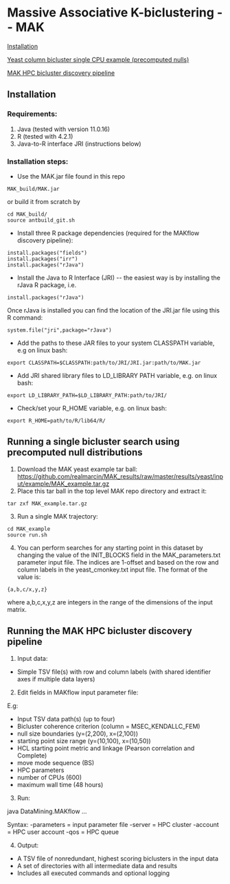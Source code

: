# Massive Associative K-biclustering -- MAK


[Installation](https://github.com/realmarcin/MAK/blob/master/README.md#installation)

[Yeast column bicluster single CPU example (precomputed nulls)](https://github.com/realmarcin/MAK/blob/master/README.md#running-a-single-bicluster-search-using-precomputed-null-distributions)

[MAK HPC bicluster discovery pipeline](https://github.com/realmarcin/MAK/blob/master/README.md#running-the-hpc-mak-bicluster-discovery-pipeline)


## Installation
### Requirements:
1. Java (tested with version 11.0.16)
2. R (tested with 4.2.1)
3. Java-to-R interface JRI (instructions below)

### Installation steps:
- Use the MAK.jar file found in this repo
```
MAK_build/MAK.jar
```
or build it from scratch by
```
cd MAK_build/
source antbuild_git.sh
```
- Install three R package dependencies (required for the MAKflow discovery pipeline):
```
install.packages("fields")
install.packages("irr")
install.packages("rJava")
```
- Install the Java to R Interface (JRI) -- the easiest way is by installing the rJava R package, i.e.
```
install.packages("rJava")
```
Once rJava is installed you can find the location of the JRI.jar file using this R command:
```
system.file("jri",package="rJava")
```
- Add the paths to these JAR files to your system CLASSPATH variable, e.g on linux bash:
```
export CLASSPATH=$CLASSPATH:path/to/JRI/JRI.jar:path/to/MAK.jar
```
- Add JRI shared library files to LD_LIBRARY PATH variable, e.g. on linux bash:
```
export LD_LIBRARY_PATH=$LD_LIBRARY_PATH:path/to/JRI/
```
- Check/set your R_HOME variable, e.g. on linux bash:
```
export R_HOME=path/to/R/lib64/R/
```

## Running a single bicluster search using precomputed null distributions
1. Download the MAK yeast example tar ball:
https://github.com/realmarcin/MAK_results/raw/master/results/yeast/input/example/MAK_example.tar.gz
2. Place this tar ball in the top level MAK repo directory and extract it:
```
tar zxf MAK_example.tar.gz
```
3. Run a single MAK trajectory:
```
cd MAK_example
source run.sh
```
4. You can perform searches for any starting point in this dataset by changing the value of the INIT_BLOCKS field in the  MAK_parameters.txt parameter input file. The indices are 1-offset and based on the row and column labels in the yeast_cmonkey.txt input file. The format of the value is:
```
{a,b,c/x,y,z}
```
where a,b,c,x,y,z are integers in the range of the dimensions of the input matrix.

## Running the MAK HPC bicluster discovery pipeline
1. Input data:
- Simple TSV file(s) with row and column labels
(with shared identifier axes if multiple data layers)

2. Edit fields in MAKflow input parameter file:

E.g:
- Input TSV data path(s) (up to four)
- Bicluster coherence criterion (column = MSEC_KENDALLC_FEM)
- null size boundaries (y=(2,200), x=(2,100))
- starting point size range (y=(10,100), x=(10,50))
- HCL starting point metric and linkage (Pearson correlation and Complete)
- move mode sequence (BS)
- HPC parameters
- number of CPUs (600)
- maximum wall time (48 hours)

3. Run:

java DataMining.MAKflow ...

Syntax:
-parameters = input parameter file
-server = HPC cluster
-account = HPC user account
-qos = HPC queue

4. Output:
- A TSV file of nonredundant, highest scoring biclusters in the input data
- A set of directories with all intermediate data and results
- Includes all executed commands and optional logging
